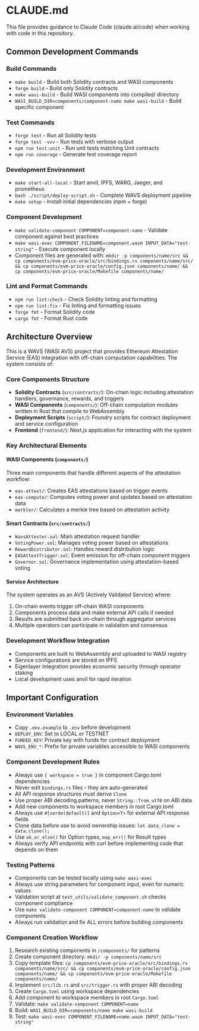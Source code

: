 # CLAUDE.md

This file provides guidance to Claude Code (claude.ai/code) when working with code in this repository.

## Common Development Commands

### Build Commands
- `make build` - Build both Solidity contracts and WASI components
- `forge build` - Build only Solidity contracts
- `make wasi-build` - Build WASI components into compiled/ directory
- `WASI_BUILD_DIR=components/component-name make wasi-build` - Build specific component

### Test Commands
- `forge test` - Run all Solidity tests
- `forge test -vvv` - Run tests with verbose output
- `npm run test:unit` - Run unit tests matching Unit contracts
- `npm run coverage` - Generate test coverage report

### Development Environment
- `make start-all-local` - Start anvil, IPFS, WARG, Jaeger, and prometheus
- `bash ./script/deploy-script.sh` - Complete WAVS deployment pipeline
- `make setup` - Install initial dependencies (npm + forge)

### Component Development
- `make validate-component COMPONENT=component-name` - Validate component against best practices
- `make wasi-exec COMPONENT_FILENAME=component.wasm INPUT_DATA="test-string"` - Execute component locally
- Component files are generated with: `mkdir -p components/name/src && cp components/evm-price-oracle/src/bindings.rs components/name/src/ && cp components/evm-price-oracle/config.json components/name/ && cp components/evm-price-oracle/Makefile components/name/`

### Lint and Format Commands
- `npm run lint:check` - Check Solidity linting and formatting
- `npm run lint:fix` - Fix linting and formatting issues
- `forge fmt` - Format Solidity code
- `cargo fmt` - Format Rust code

## Architecture Overview

This is a WAVS (WASI AVS) project that provides Ethereum Attestation Service (EAS) integration with off-chain computation capabilities. The system consists of:

### Core Components Structure
- **Solidity Contracts** (`src/contracts/`): On-chain logic including attestation handlers, governance, rewards, and triggers
- **WASI Components** (`components/`): Off-chain computation modules written in Rust that compile to WebAssembly
- **Deployment Scripts** (`script/`): Foundry scripts for contract deployment and service configuration
- **Frontend** (`frontend/`): Next.js application for interacting with the system

### Key Architectural Elements

#### WASI Components (`components/`)

Three main components that handle different aspects of the attestation workflow:
- `eas-attest/`: Creates EAS attestations based on trigger events
- `eas-compute/`: Computes voting power and updates based on attestation data
- `merkler/`: Calculates a merkle tree based on attestation activity

#### Smart Contracts (`src/contracts/`)
- `WavsAttester.sol`: Main attestation request handler
- `VotingPower.sol`: Manages voting power based on attestations
- `RewardDistributor.sol`: Handles reward distribution logic
- `EASAttestTrigger.sol`: Event emission for off-chain component triggers
- `Governor.sol`: Governance implementation using attestation-based voting

#### Service Architecture
The system operates as an AVS (Actively Validated Service) where:
1. On-chain events trigger off-chain WASI components
2. Components process data and make external API calls if needed
3. Results are submitted back on-chain through aggregator services
4. Multiple operators can participate in validation and consensus

### Development Workflow Integration
- Components are built to WebAssembly and uploaded to WASI registry
- Service configurations are stored on IPFS
- Eigenlayer integration provides economic security through operator staking
- Local development uses anvil for rapid iteration

## Important Configuration

### Environment Variables
- Copy `.env.example` to `.env` before development
- `DEPLOY_ENV`: Set to LOCAL or TESTNET
- `FUNDED_KEY`: Private key with funds for contract deployment
- `WAVS_ENV_*`: Prefix for private variables accessible to WASI components

### Component Development Rules
- Always use `{ workspace = true }` in component Cargo.toml dependencies
- Never edit `bindings.rs` files - they are auto-generated
- All API response structures must derive `Clone`
- Use proper ABI decoding patterns, never `String::from_utf8` on ABI data
- Add new components to workspace members in root Cargo.toml
- Always use `#[serde(default)]` and `Option<T>` for external API response fields
- Clone data before use to avoid ownership issues: `let data_clone = data.clone();`
- Use `ok_or_else()` for Option types, `map_err()` for Result types
- Always verify API endpoints with curl before implementing code that depends on them

### Testing Patterns
- Components can be tested locally using `make wasi-exec`
- Always use string parameters for component input, even for numeric values
- Validation script at `test_utils/validate_component.sh` checks component compliance
- Use `make validate-component COMPONENT=component-name` to validate components
- Always run validation and fix ALL errors before building components

### Component Creation Workflow
1. Research existing components in `/components/` for patterns
2. Create component directory: `mkdir -p components/name/src`
3. Copy template files: `cp components/evm-price-oracle/src/bindings.rs components/name/src/ && cp components/evm-price-oracle/config.json components/name/ && cp components/evm-price-oracle/Makefile components/name/`
4. Implement `src/lib.rs` and `src/trigger.rs` with proper ABI decoding
5. Create `Cargo.toml` using workspace dependencies
6. Add component to workspace members in root `Cargo.toml`
7. Validate: `make validate-component COMPONENT=name`
8. Build: `WASI_BUILD_DIR=components/name make wasi-build`
9. Test: `make wasi-exec COMPONENT_FILENAME=name.wasm INPUT_DATA="test-string"`